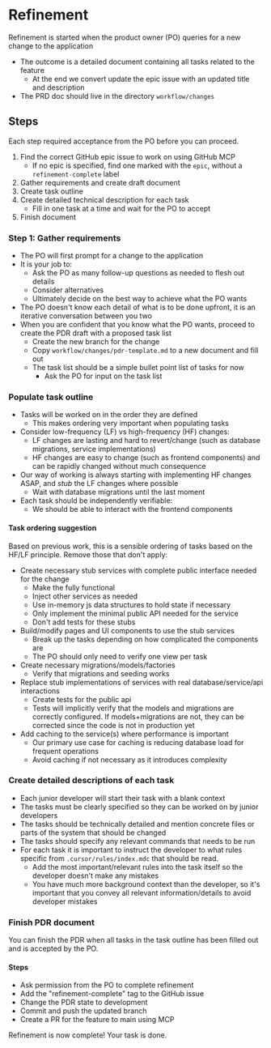 # Refinement

Refinement is started when the product owner (PO) queries for a new change to the application
- The outcome is a detailed document containing all tasks related to the feature
	- At the end we convert update the epic issue with an updated title and description
- The PRD doc should live in the directory `workflow/changes`

## Steps

Each step required acceptance from the PO before you can proceed.

1. Find the correct GitHub epic issue to work on using GitHub MCP
	- If no epic is specified, find one marked with the `epic`, without a `refinement-complete` label
1. Gather requirements and create draft document
1. Create task outline
1. Create detailed technical description for each task
	- Fill in one task at a time and wait for the PO to accept
1. Finish document

### Step 1: Gather requirements

- The PO will first prompt for a change to the application
- It is your job to:
	- Ask the PO as many follow-up questions as needed to flesh out details
	- Consider alternatives
	- Ultimately decide on the best way to achieve what the PO wants
- The PO doesn't know each detail of what is to be done upfront, it is an iterative conversation between you two
- When you are confident that you know what the PO wants, proceed to create the PDR draft with a proposed task list
	- Create the new branch for the change
	- Copy `workflow/changes/pdr-template.md` to a new document and fill out
	- The task list should be a simple bullet point list of tasks for now
		- Ask the PO for input on the task list

### Populate task outline

- Tasks will be worked on in the order they are defined
	- This makes ordering very important when populating tasks
- Consider low-frequency (LF) vs high-frequency (HF) changes: 
	- LF changes are lasting and hard to revert/change (such as database migrations, service implementations)
	- HF changes are easy to change (such as frontend components) and can be rapidly changed without much consequence
- Our way of working is always starting with implementing HF changes ASAP, and _stub_ the LF changes where possible
	- Wait with database migrations until the last moment
- Each task should be independently verifiable:
	- We should be able to interact with the frontend components

#### Task ordering suggestion

Based on previous work, this is a sensible ordering of tasks based on the HF/LF principle.
Remove those that don't apply:

- Create necessary stub services with complete public interface needed for the change
	- Make the fully functional
	- Inject other services as needed
	- Use in-memory js data structures to hold state if necessary
	- Only implement the minimal public API needed for the service
	- Don't add tests for these stubs
- Build/modify pages and UI components to use the stub services
	- Break up the tasks depending on how complicated the components are
	- The PO should only need to verify one view per task
- Create necessary migrations/models/factories
	- Verify that migrations and seeding works
- Replace stub implementations of services with real database/service/api interactions
	- Create tests for the public api
	- Tests will implicitly verify that the models and migrations are correctly configured. If models+migrations are not, they can be corrected since the code is not in production yet
- Add caching to the service(s) where performance is important
	- Our primary use case for caching is reducing database load for frequent operations
	- Avoid caching if not necessary as it introduces complexity

### Create detailed descriptions of each task

- Each junior developer will start their task with a blank context
- The tasks must be clearly specified so they can be worked on by junior developers
- The tasks should be technically detailed and mention concrete files or parts of the system that should be changed
- The tasks should specify any relevant commands that needs to be run
- For each task it is important to instruct the developer to what rules specific from `.cursor/rules/index.mdc` that should be read.
	- Add the most important/relevant rules into the task itself so the developer doesn't make any mistakes
	- You have much more background context than the developer, so it's important that you convey all relevant information/details to avoid developer mistakes

### Finish PDR document

You can finish the PDR when all tasks in the task outline has been filled out and is accepted by the PO.

#### Steps
- Ask permission from the PO to complete refinement
- Add the "refinement-complete" tag to the GitHub issue
- Change the PDR state to development
- Commit and push the updated branch
- Create a PR for the feature to main using MCP

Refinement is now complete! Your task is done.
